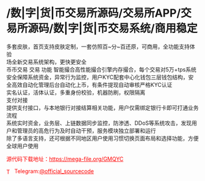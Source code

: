 # /数|字|货|币交易所源码/交易所APP/交易所源码/数|字|货|币交易系统/商用稳定

多套皮肤，首页支持皮肤定制，一套仿照百~分~百还原，可商用，全功能支持体验<br>场全新交易系统架构，更快更安全<br>币币交易 交易 功能 智能撮合高性能撮合引擎内存撮合，每个交易对5万+tps系统安全保障系统资金，异常行为监控，用户KYC配套中心化钱包三层钱包结构，安全高效自动化管理后台自动化上币，有条件提现自动审核严格KYC认证<br>实名认证，活体认证，多重身份校验，机器防刷，权限隔离<br>支付对接<br>提供支付接口，与本地银行对接结算相关功能，用户仅需绑定银行卡即可打通业务流程<br>系统实时资金，业务层、上链数据同步监控，防渗透、DDoS等系统攻击，发现用户和管理员的高危行为及时自动干预，服务模块独立部署和运行<br>除了多语言支持，还可根据不同地区用户使用习惯切换页面布局和选择功能，方便全球用户使用<br>


<p style="color: red;">源代码下载地址：<a href="https://mega-file.org/GMQYC" style="color: red;">https://mega-file.org/GMQYC</a></p><p style="color: red;"><img src="https://cdn-icons-png.flaticon.com/512/2111/2111646.png" alt="Telegram Icon" style="width: 16px; vertical-align: middle; margin-right: 5px;">Telegram:<a href="https://t.me/official_sourcecode" style="color: red;">@official_sourcecode</a></p>